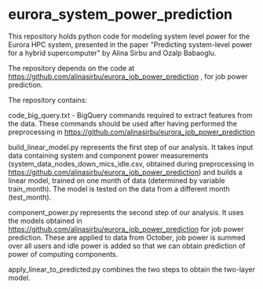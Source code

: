 # eurora_system_power_prediction


This repository holds python code for modeling system level power for the Eurora HPC system, presented in the paper "Predicting system-level power for a hybrid supercomputer" by Alina Sirbu and Ozalp Babaoglu.

The repository depends on the code at https://github.com/alinasirbu/eurora_job_power_prediction , for job power prediction.

The repository contains:

code_big_query.txt - BigQuery commands required to extract features from the data. These commands should be used after having performed the preprocessing in https://github.com/alinasirbu/eurora_job_power_prediction 

build_linear_model.py represents the first step of our analysis. It takes input data containing system and component power measurements (system_data_nodes_down_mics_idle.csv, obtained during preprocessing in https://github.com/alinasirbu/eurora_job_power_prediction) and builds a linear model, trained on one month of data (determined by variable train_month). The model is tested on the data from a different month (test_month). 
 
 component_power.py represents the second step of our analysis. It uses the models obtained in https://github.com/alinasirbu/eurora_job_power_prediction for job power prediction. These are applied to data from October, job power is summed over all users and idle power is added so that we can obtain prediction of power of computing components. 
 
apply_linear_to_predicted.py combines the two steps to obtain the two-layer model. 




